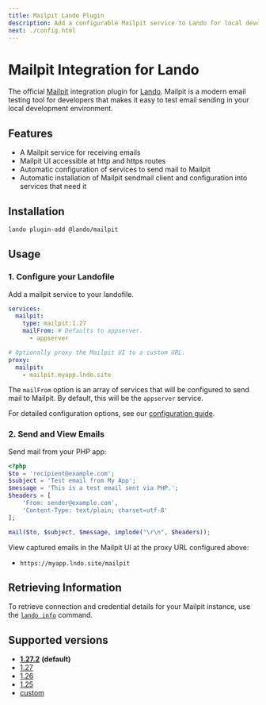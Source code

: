 ```yaml
---
title: Mailpit Lando Plugin
description: Add a configurable Mailpit service to Lando for local development with all the power of Docker and Docker Compose.
next: ./config.html
---
```


# Mailpit Integration for Lando

The official [Mailpit](https://mailpit.axllent.org) integration plugin for [Lando](https://lando.dev). Mailpit is a modern email testing tool for developers that makes it easy to test email sending in your local development environment.

## Features

- A Mailpit service for receiving emails
- Mailpit UI accessible at http and https routes
- Automatic configuration of services to send mail to Mailpit
- Automatic installation of Mailpit sendmail client and configuration into services that need it

## Installation

```bash
lando plugin-add @lando/mailpit
```

## Usage

### 1. Configure your Landofile

Add a mailpit service to your landofile.

```yaml
services:
  mailpit:
    type: mailpit:1.27
    mailFrom: # Defaults to appserver.
      - appserver

# Optionally proxy the Mailpit UI to a custom URL.
proxy:
  mailpit:
    - mailpit.myapp.lndo.site
```

The `mailFrom` option is an array of services that will be configured to send mail to Mailpit. By default, this will be the `appserver` service.

For detailed configuration options, see our [configuration guide](./config.md).

### 2. Send and View Emails

Send mail from your PHP app:

```php
<?php
$to = 'recipient@example.com';
$subject = 'Test email from My App';
$message = 'This is a test email sent via PHP.';
$headers = [
    'From: sender@example.com',
    'Content-Type: text/plain; charset=utf-8'
];

mail($to, $subject, $message, implode("\r\n", $headers));
```

View captured emails in the Mailpit UI at the proxy URL configured above:
- `https://myapp.lndo.site/mailpit`

## Retrieving Information

To retrieve connection and credential details for your Mailpit instance, use the [`lando info`](https://docs.lando.dev/cli/info.html) command.

## Supported versions

- **[1.27.2](https://hub.docker.com/r/axllent/mailpit/)** **(default)**
- [1.27](https://hub.docker.com/r/axllent/mailpit/)
- [1.26](https://hub.docker.com/r/axllent/mailpit/)
- [1.25](https://hub.docker.com/r/axllent/mailpit/)
- [custom](https://docs.lando.dev/services/lando-3.html#overrides)

